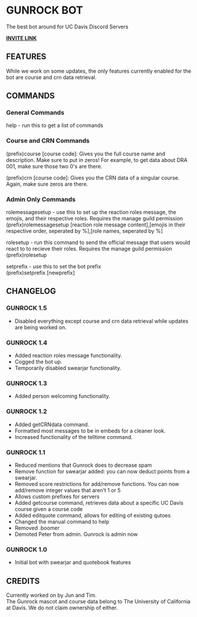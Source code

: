 # GUNROCK BOT
The best bot around for UC Davis Discord Servers

[**INVITE LINK**](https://discord.com/oauth2/authorize?client_id=726048467063013376&scope=bot)

## FEATURES

While we work on some updates, the only features currently enabled for the bot are course and crn data retrieval.

## COMMANDS

### General Commands

help - run this to get a list of commands

### Course and CRN Commands

(prefix)course [course code]: Gives you the full course name and description. Make sure to put in zeros! For example, to get data about DRA 001, make sure those two 0's are there.

(prefix)crn [course code]: Gives you the CRN data of a singular course. Again, make sure zeros are there.

### Admin Only Commands

rolemessagesetup - use this to set up the reaction roles message, the emojis, and their respective roles. Requires the manage guild permission  
(prefix)rolemessagesetup [reaction role message content],[emojis in their respective order, seperated by %],[role names, seperated by %]  
  
rolesetup - run this command to send the official message that users would react to to recieve their roles. Requires the manage guild permission  
(prefix)rolesetup  
  
setprefix - use this to set the bot prefix  
(prefix)setprefix [newprefix]  

## CHANGELOG

### GUNROCK 1.5

- Disabled everything except course and crn data retrieval while updates are being worked on.

### GUNROCK 1.4

- Added reaction roles message functionality.
- Cogged the bot up.
- Temporarily disabled swearjar functionality.

### GUNROCK 1.3

- Added person welcoming functionality.

### GUNROCK 1.2

- Added getCRNdata command.
- Formatted most messages to be in embeds for a cleaner look.
- Increased functionality of the telltime command.

### GUNROCK 1.1

- Reduced mentions that Gunrock does to decrease spam
- Remove function for swearjar added:  you can now deduct points from a swearjar.
- Removed score restrictions for add/remove functions. You can now add/remove integer values that aren’t 1 or 5
- Allows custom prefixes for servers
- Added getcourse command, retrieves data about a specific UC Davis course given a course code
- Added editquote command, allows for editing of existing qutoes
- Changed the manual command to help
- Removed .boomer
- Demoted Peter from admin. Gunrock is admin now

### GUNROCK 1.0

- Initial bot with swearjar and quotebook features

## CREDITS

Currently worked on by Jun and Tim.  
The Gunrock mascot and course data belong to The University of California at Davis. We do not claim ownership of either.  
